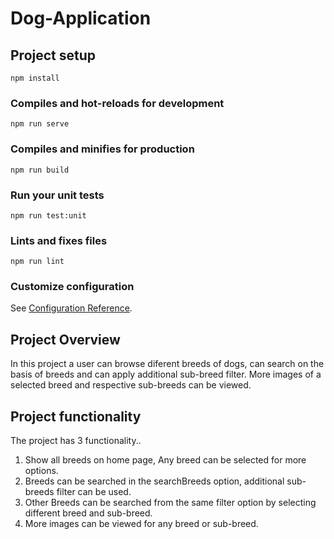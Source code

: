 # Dog-Application

## Project setup
```
npm install
```

### Compiles and hot-reloads for development
```
npm run serve
```

### Compiles and minifies for production
```
npm run build
```

### Run your unit tests
```
npm run test:unit
```

### Lints and fixes files
```
npm run lint
```

### Customize configuration
See [Configuration Reference](https://cli.vuejs.org/config/).

## Project Overview
In this project a user can browse diferent breeds of dogs, can search on the basis of breeds and can apply additional sub-breed
filter. More images of a selected breed and respective sub-breeds can be viewed.

## Project functionality

The project has 3 functionality..
1) Show all breeds on home page, Any breed can be selected for more options.
2) Breeds can be searched in the searchBreeds option, additional sub-breeds filter can be used.
3) Other Breeds can be searched from the same filter option by selecting different breed and sub-breed.
4) More images can be viewed for any breed or sub-breed.

